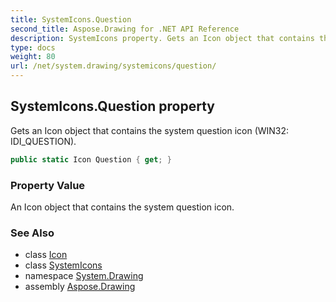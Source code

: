 ```yaml
---
title: SystemIcons.Question
second_title: Aspose.Drawing for .NET API Reference
description: SystemIcons property. Gets an Icon object that contains the system question icon WIN32 IDI_QUESTION
type: docs
weight: 80
url: /net/system.drawing/systemicons/question/
---
```

## SystemIcons.Question property

Gets an Icon object that contains the system question icon (WIN32: IDI_QUESTION).

```csharp
public static Icon Question { get; }
```

### Property Value

An Icon object that contains the system question icon.

### See Also

* class [Icon](../../icon/)
* class [SystemIcons](../)
* namespace [System.Drawing](../../systemicons/)
* assembly [Aspose.Drawing](../../../)


